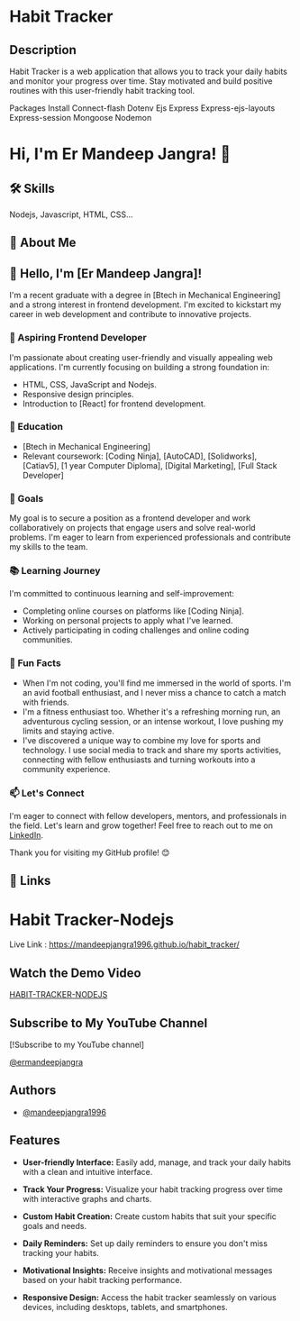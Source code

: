 # Habit Tracker

## Description

Habit Tracker is a web application that allows you to track your daily habits and monitor your progress over time. Stay motivated and build positive routines with this user-friendly habit tracking tool.

Packages Install
Connect-flash
Dotenv
Ejs
Express
Express-ejs-layouts
Express-session
Mongoose
Nodemon


# Hi, I'm Er Mandeep Jangra! 👋

## 🛠 Skills
Nodejs, Javascript, HTML, CSS...

## 🚀 About Me
## 👋 Hello, I'm [Er Mandeep Jangra]!

I'm a recent graduate with a degree in [Btech in Mechanical Engineering] and a strong interest in frontend development. I'm excited to kickstart my career in web development and contribute to innovative projects.

### 🌱 Aspiring Frontend Developer

I'm passionate about creating user-friendly and visually appealing web applications. I'm currently focusing on building a strong foundation in:

- HTML, CSS, JavaScript and Nodejs.
- Responsive design principles.
- Introduction to [React] for frontend development.

### 💼 Education

- [Btech in Mechanical Engineering]
- Relevant coursework: [Coding Ninja], [AutoCAD], [Solidworks], [Catiav5], [1 year Computer Diploma], [Digital Marketing], [Full Stack Developer]

### 🚀 Goals

My goal is to secure a position as a frontend developer and work collaboratively on projects that engage users and solve real-world problems. I'm eager to learn from experienced professionals and contribute my skills to the team.

### 📚 Learning Journey

I'm committed to continuous learning and self-improvement:

- Completing online courses on platforms like [Coding Ninja].
- Working on personal projects to apply what I've learned.
- Actively participating in coding challenges and online coding communities.

### 🌟 Fun Facts

- When I'm not coding, you'll find me immersed in the world of sports. I'm an avid football enthusiast, and I never miss a chance to catch a match with friends.
- I'm a fitness enthusiast too. Whether it's a refreshing morning run, an adventurous cycling session, or an intense workout, I love pushing my limits and staying active.
- I've discovered a unique way to combine my love for sports and technology. I use social media to track and share my sports activities, connecting with fellow enthusiasts and turning workouts into a community experience.


### 📫 Let's Connect

I'm eager to connect with fellow developers, mentors, and professionals in the field. Let's learn and grow together! Feel free to reach out to me on [LinkedIn](https://www.linkedin.com/in/mandeep-singh-a7038a26a/).

Thank you for visiting my GitHub profile! 😊

## 🔗 Links

# Habit Tracker-Nodejs
Live Link : https://mandeepjangra1996.github.io/habit_tracker/

## Watch the Demo Video

[HABIT-TRACKER-NODEJS](https://www.youtube.com/shorts/HsCJevFT9os)

## Subscribe to My YouTube Channel

[!Subscribe to my YouTube channel]

[@ermandeepjangra](https://www.youtube.com/channel/UCwusqBOrqzMyzRJwXHn65jg)

## Authors

- [@mandeepjangra1996](https://github.com/mandeepjangra1996)

## Features

- **User-friendly Interface:** Easily add, manage, and track your daily habits with a clean and intuitive interface.

- **Track Your Progress:** Visualize your habit tracking progress over time with interactive graphs and charts.

- **Custom Habit Creation:** Create custom habits that suit your specific goals and needs.

- **Daily Reminders:** Set up daily reminders to ensure you don't miss tracking your habits.

- **Motivational Insights:** Receive insights and motivational messages based on your habit tracking performance.

- **Responsive Design:** Access the habit tracker seamlessly on various devices, including desktops, tablets, and smartphones.
